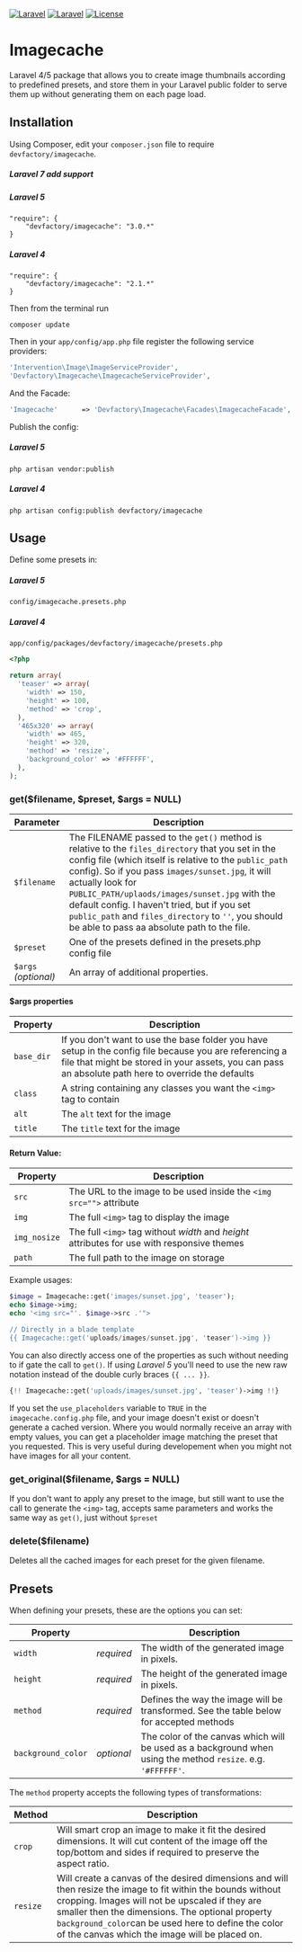 [![Laravel](https://img.shields.io/badge/Laravel-4.0-orange.svg?style=flat-square)](http://laravel.com)
[![Laravel](https://img.shields.io/badge/Laravel-5.0-orange.svg?style=flat-square)](http://laravel.com)
[![License](http://img.shields.io/badge/license-MIT-brightgreen.svg?style=flat-square)](https://tldrlegal.com/license/mit-license)

# Imagecache

Laravel 4/5 package that allows you to create image thumbnails according to predefined presets, and store them in your Laravel public folder to serve them up without generating them on each page load.

## Installation

Using Composer, edit your `composer.json` file to require `devfactory/imagecache`.
##### Laravel 7 add support

##### Laravel 5

	"require": {
		"devfactory/imagecache": "3.0.*"
	}

##### Laravel 4

	"require": {
		"devfactory/imagecache": "2.1.*"
	}

Then from the terminal run

    composer update

Then in your `app/config/app.php` file register the following service providers:

```php
'Intervention\Image\ImageServiceProvider',
'Devfactory\Imagecache\ImagecacheServiceProvider',
```

And the Facade:

```php
'Imagecache'      => 'Devfactory\Imagecache\Facades\ImagecacheFacade',
```
Publish the config:

##### Laravel  5

    php artisan vendor:publish

##### Laravel 4

    php artisan config:publish devfactory/imagecache

## Usage

Define some presets in:

##### Laravel  5
`config/imagecache.presets.php`

##### Laravel  4
`app/config/packages/devfactory/imagecache/presets.php`

```php
<?php

return array(
  'teaser' => array(
    'width' => 150,
    'height' => 100,
    'method' => 'crop',
  ),
  '465x320' => array(
    'width' => 465,
    'height' => 320,
    'method' => 'resize',
    'background_color' => '#FFFFFF',
  ),
);
```

### get($filename, $preset, $args = NULL)

|Parameter|Description|
|------|-----------|
|`$filename`|The FILENAME passed to the `get()` method is relative to the `files_directory` that you set in the config file (which itself is relative to the `public_path` config). So if you pass `images/sunset.jpg`, it will actually look for `PUBLIC_PATH/uplaods/images/sunset.jpg` with the default config. I haven't tried, but if you set `public_path` and `files_directory` to `''`, you should be able to pass aa absolute path to the file.|
|`$preset`|One of the presets defined in the presets.php config file|
|`$args` *(optional)*|An array of additional properties.|

#### $args properties

|Property|Description|
|------|-----------|
|`base_dir`|If you don't want to use the base folder you have setup in the config file because you are referencing a file that might be stored in your assets, you can pass an absolute path here to override the defaults|
|`class`|A string containing any classes you want the `<img>` tag to contain|
|`alt`|The `alt` text for the image|
|`title`|The `title` text for the image|

#### Return Value:

|Property|Description|
|------|-----------|
|`src`|The URL to the image to be used inside the `<img src="">` attribute|
|`img`|The full `<img>` tag to display the image|
|`img_nosize`|The full `<img>` tag without *width* and *height* attributes for use with responsive themes|
|`path`|The full path to the image on storage|

Example usages:

```php
$image = Imagecache::get('images/sunset.jpg', 'teaser');
echo $image->img;
echo '<img src="'. $image->src .'">

// Directly in a blade template
{{ Imagecache::get('uploads/images/sunset.jpg', 'teaser')->img }}
```

You can also directly access one of the properties as such without needing to if gate the call to `get()`. If using *Laravel 5* you'll need to use the new raw notation instead of the double curly braces `{{ ... }}`.

```php
{!! Imagecache::get('uploads/images/sunset.jpg', 'teaser')->img !!}
```

If you set the `use_placeholders` variable to `TRUE` in the `imagecache.config.php` file, and your image doesn't exist or doesn't generate a cached version. Where you would normally receive an array with empty values, you can get a placeholder image matching the preset that you requested. This is very useful during developement when you might not have images for all your content.

### get_original($filename, $args = NULL)

If you don't want to apply any preset to the image, but still want to use the call to generate the `<img>` tag, accepts same parameters and works the same way as `get()`, just without `$preset`

### delete($filename)

Deletes all the cached images for each preset for the given filename.

## Presets

When defining your presets, these are the options you can set:

| Property || Description |
|--------|----|-------------|
|`width`|*required*|The width of the generated image in pixels.|
|`height`|*required*|The height of the generated image in pixels.|
|`method`|*required*|Defines the way the image will be transformed. See the table below for accepted methods|
|`background_color`|*optional*|The color of the canvas which will be used as a background when using the method `resize`. e.g. `'#FFFFFF'`.|

The `method` property accepts the following types of transformations:

|Method|Description|
|------|-----------|
|`crop`|Will smart crop an image to make it fit the desired dimensions. It will cut content of the image off the top/bottom and sides if required to preserve the aspect ratio.|
|`resize`|Will create a canvas of the desired dimensions and will then resize the image to fit within the bounds without cropping. Images will not be upscaled if they are smaller then the dimensions. The optional property `background_color`can be used here to define the color of the canvas which the image will be placed on.|
